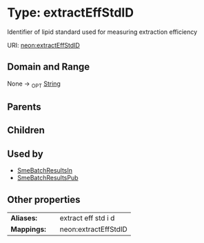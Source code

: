 
# Type: extractEffStdID


Identifier of lipid standard used for measuring extraction efficiency

URI: [neon:extractEffStdID](https://data.neonscience.org/extractEffStdID)


## Domain and Range

None ->  <sub>OPT</sub> [String](types/String.md)

## Parents


## Children


## Used by

 * [SmeBatchResultsIn](SmeBatchResultsIn.md)
 * [SmeBatchResultsPub](SmeBatchResultsPub.md)

## Other properties

|  |  |  |
| --- | --- | --- |
| **Aliases:** | | extract eff std i d |
| **Mappings:** | | neon:extractEffStdID |

